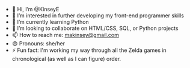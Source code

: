 - 👋 Hi, I’m @KinseyE
- 👀 I’m interested in further developing my front-end programmer skills
- 🌱 I’m currently learning Python
- 💞️ I’m looking to collaborate on HTML/CSS, SQL, or Python projects
- 📫 How to reach me: makinsey@gmail.com
- 😄 Pronouns: she/her
- ⚡ Fun fact: I'm working my way through all the Zelda games in chronological (as well as I can figure) order.

<!---
KinseyE/KinseyE is a ✨ special ✨ repository because its `README.md` (this file) appears on your GitHub profile.
You can click the Preview link to take a look at your changes.
--->
